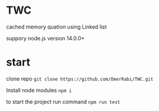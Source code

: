# TWC
cached memory quation using Linked list

suppory node.js version 14.0.0+
 
# start
clone repo ```git clone https://github.com/OmerRabi/TWC.git```


Install node modules ```npm i```

to start the project run command ```npm run test```
